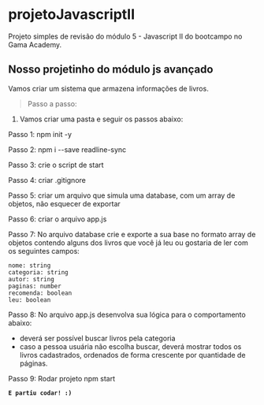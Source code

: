 # projetoJavascriptII
Projeto simples de revisão do módulo 5 - Javascript II do bootcampo no Gama Academy.


## Nosso projetinho do módulo js avançado
Vamos criar um sistema que armazena informações de livros.


> Passo a passo:

1) Vamos criar uma pasta e seguir os passos abaixo:

Passo 1: npm init -y

Passo 2: npm i --save readline-sync 

Passo 3: crie o script de start

Passo 4: criar .gitignore

Passo 5: criar um arquivo que simula uma database, com um array de objetos, não esquecer de exportar

Passo 6: criar o arquivo app.js

Passo 7: No arquivo database crie e exporte a sua base no formato array de objetos contendo alguns dos livros que você já leu ou gostaria de ler com os seguintes campos:
```
nome: string
categoria: string
autor: string
paginas: number
recomenda: boolean
leu: boolean
```

Passo 8: No arquivo app.js desenvolva sua lógica para o comportamento abaixo: 
  - deverá ser possível buscar livros pela categoria
  - caso a pessoa usuária não escolha buscar, deverá mostrar todos os livros cadastrados, ordenados de forma crescente por quantidade de páginas.

Passo 9: Rodar projeto npm start

**`E partiu codar! :)`**
